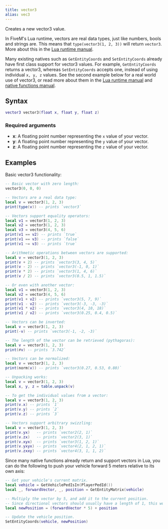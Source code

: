 ```yaml
---
title: vector3
alias: vec3
---
```


Creates a new vector3 value.

In FiveM's Lua runtime, vectors are real data types, just like numbers, bools and strings are.
This means that `type(vector3(1, 2, 3))` will return `vector3`.
More about this in the [Lua runtime manual][lua-runtime].

Many existing natives such as `GetEntityCoords` and `SetEntityCoords` already have first class support for vector3
values. For example, `GetEntityCoords` returns a vector3, whereas `SetEntityCoords` accepts one, instead of using
individual `x, y, z` values. See the second example below for a real world use of vector3, or read more about them
in the [Lua runtime manual][lua-runtime] and [native functions manual][natives-manual].

Syntax
------

```lua
vector3 vector3(float x, float y, float z)
```

### Required arguments
- **x**: A floating point number representing the `x` value of your vector.
- **y**: A floating point number representing the `y` value of your vector.
- **z**: A floating point number representing the `z` value of your vector.

Examples
--------

Basic vector3 functionality:

```lua
-- Basic vector with zero length:
vector3(0, 0, 0)

-- Vectors are a real data type:
local v = vector3(1, 2, 3)
print(type(v)) -- prints `vector3`

-- Vectors support equality operators:
local v1 = vector3(1, 2, 3)
local v2 = vector3(1, 2, 3)
local v3 = vector3(4, 5, 6)
print(v1 == v2) -- prints `true`
print(v1 == v3) -- prints `false`
print(v1 ~= v3) -- prints `true`

-- Arithmetic operations between vectors are supported:
local v = vector3(1, 2, 3)
print(v + 2) -- prints `vector3(3, 4, 5)`
print(v - 2) -- prints `vector3(-1, 0, 1)`
print(v * 2) -- prints `vector3(1, 4, 6)`
print(v / 2) -- prints `vector3(0.5, 1, 1.5)`

-- Or even with another vector:
local v1 = vector3(1, 2, 3)
local v2 = vector3(4, 5, 6)
print(v1 + v2) -- prints `vector3(5, 7, 9)`
print(v1 - v2) -- prints `vector3(-3, -3, -3)`
print(v1 * v2) -- prints `vector3(4, 10, 18)`
print(v1 / v2) -- prints `vector3(0.25, 0.4, 0.5)`

-- Vectors can be inverted:
local v = vector3(1, 2, 3)
print(-v) -- prints `vector3(-1, -2, -3)`

-- The length of the vector can be retrieved (pythagoras):
local v = vector3(1, 2, 3)
print(#v) -- prints `3.742`

-- Vectors can be normalized:
local v = vector3(1, 2, 3)
print(norm(v)) -- prints `vector3(0.27, 0.53, 0.80)`

-- Unpacking works:
local v = vector3(1, 2, 3)
local x, y, z = table.unpack(v)

-- To get the individual values from a vector:
local v = vector3(1, 2, 3)
print(v.x) -- prints `1`
print(v.y) -- prints `2`
print(v.z) -- prints `3`

-- Vectors support arbitrary swizzling:
local v = vector3(1, 2, 3)
print(v.yx)   -- prints `vector2(2, 1)`
print(v.zx)   -- prints `vector2(3, 1)`
print(v.xyx)  -- prints `vector3(1, 2, 1)`
print(v.yxyx) -- prints `vector4(2, 1, 2, 1)`
print(v.zxxy) -- prints `vector4(3, 1, 1, 2)`
```

Since many native functions already return and support vectors in Lua, you can do the following to push your vehicle
forward 5 meters relative to its own axis:
```lua
-- Get your vehicle's current matrix.
local vehicle = GetVehiclePedIsIn(PlayerPedId())
local _, forwardVector, _, position = GetEntityMatrix(vehicle)

-- Multiply the vector by 5, and add it to the current position.
-- Since directional vectors should usually have a length of 1, this works great.
local newPosition = (forwardVector * 5) + position

-- Update the vehicle position.
SetEntityCoords(vehicle, newPosition)
```

[lua-runtime]: /docs/scripting-manual/runtimes/lua
[natives-manual]: /docs/scripting-manual/introduction/about-native-functions
